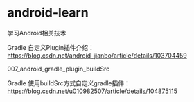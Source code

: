 # android-learn
学习Android相关技术

Gradle 自定义Plugin插件介绍： https://blog.csdn.net/android_jianbo/article/details/103704459


007_android_gradle_plugin_buildSrc

Gradle 使用buildSrc方式自定义gradle插件：https://blog.csdn.net/u010982507/article/details/104875115

